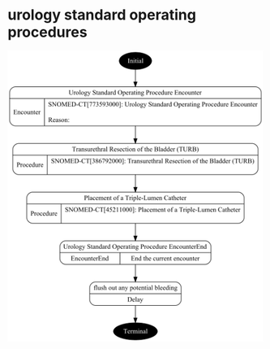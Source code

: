 # urology standard operating procedures
![urology standard operating procedures](../urology_standard_operating_procedures.png)